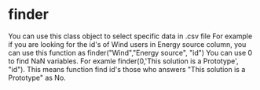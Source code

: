 # finder
You can use this class object to select specific data in .csv file
For example if you are looking for the id's of Wind users in Energy source column, you can use this function as finder("Wind","Energy source", "id")
You can use 0 to find NaN variables. For examle finder(0,'This solution is a Prototype', "id"). This means function find id's those who answers "This solution is a Prototype" as  No. 

